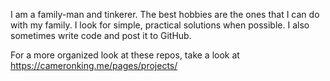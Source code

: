 I am a family-man and tinkerer. The best hobbies are the ones that I can do
with my family. I look for simple, practical solutions when possible. I also
sometimes write code and post it to GitHub.

For a more organized look at these repos, take a look at https://cameronking.me/pages/projects/
